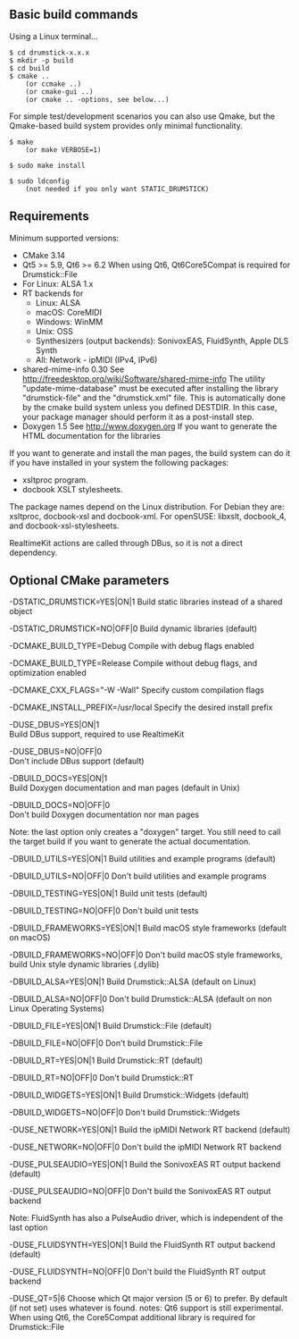 ## Basic build commands

Using a Linux terminal...

~~~
$ cd drumstick-x.x.x
$ mkdir -p build
$ cd build
$ cmake ..
    (or ccmake ..)
    (or cmake-gui ..)
    (or cmake .. -options, see below...)
~~~

For simple test/development scenarios you can also use Qmake, but the Qmake-based build system provides only minimal functionality.

~~~
$ make
    (or make VERBOSE=1)

$ sudo make install

$ sudo ldconfig
    (not needed if you only want STATIC_DRUMSTICK)
~~~

## Requirements

Minimum supported versions:

* CMake 3.14
* Qt5 >= 5.9, Qt6 >= 6.2 
  When using Qt6, Qt6Core5Compat is required for Drumstick::File
* For Linux: ALSA 1.x
* RT backends for
    * Linux: ALSA
    * macOS: CoreMIDI
    * Windows: WinMM
    * Unix: OSS
    * Synthesizers (output backends): SonivoxEAS, FluidSynth, Apple DLS Synth
    * All: Network - ipMIDI (IPv4, IPv6)
* shared-mime-info 0.30
See http://freedesktop.org/wiki/Software/shared-mime-info
The utility "update-mime-database" must be executed after installing the library "drumstick-file" and the "drumstick.xml" file. This is automatically done by the cmake build system unless you defined DESTDIR. In this case, your package manager should perform it as a post-install step. 
* Doxygen 1.5
See http://www.doxygen.org
If you want to generate the HTML documentation for the libraries

If you want to generate and install the man pages, the build system can do it if you have installed in your system the following packages:

* xsltproc program.
* docbook XSLT stylesheets.

The package names depend on the Linux distribution. For Debian they are:
xsltproc, docbook-xsl and docbook-xml. For openSUSE: libxslt, docbook_4, and
docbook-xsl-stylesheets.

RealtimeKit actions are called through DBus, so it is not a direct dependency.

## Optional CMake parameters

-DSTATIC_DRUMSTICK=YES|ON|1
Build static libraries instead of a shared object

-DSTATIC_DRUMSTICK=NO|OFF|0
Build dynamic libraries (default)

-DCMAKE_BUILD_TYPE=Debug
Compile with debug flags enabled

-DCMAKE_BUILD_TYPE=Release
Compile without debug flags, and optimization enabled

-DCMAKE_CXX_FLAGS="-W -Wall"
Specify custom compilation flags

-DCMAKE_INSTALL_PREFIX=/usr/local
Specify the desired install prefix

-DUSE_DBUS=YES|ON|1  
Build DBus support, required to use RealtimeKit 

-DUSE_DBUS=NO|OFF|0  
Don't include DBus support (default)

-DBUILD_DOCS=YES|ON|1  
Build Doxygen documentation and man pages (default in Unix)

-DBUILD_DOCS=NO|OFF|0  
Don't build Doxygen documentation nor man pages

Note: the last option only creates a "doxygen" target. You still need to call the
target build if you want to generate the actual documentation.

-DBUILD_UTILS=YES|ON|1
Build utilities and example programs (default)

-DBUILD_UTILS=NO|OFF|0 
Don't build utilities and example programs

-DBUILD_TESTING=YES|ON|1
Build unit tests (default)

-DBUILD_TESTING=NO|OFF|0
Don't build unit tests

-DBUILD_FRAMEWORKS=YES|ON|1
Build macOS style frameworks (default on macOS)

-DBUILD_FRAMEWORKS=NO|OFF|0
Don't build macOS style frameworks, build Unix style dynamic libraries (.dylib)

-DBUILD_ALSA=YES|ON|1
Build Drumstick::ALSA (default on Linux)

-DBUILD_ALSA=NO|OFF|0
Don't build Drumstick::ALSA (default on non Linux Operating Systems)

-DBUILD_FILE=YES|ON|1
Build Drumstick::File (default)

-DBUILD_FILE=NO|OFF|0
Don't build Drumstick::File

-DBUILD_RT=YES|ON|1
Build Drumstick::RT (default)

-DBUILD_RT=NO|OFF|0
Don't build Drumstick::RT

-DBUILD_WIDGETS=YES|ON|1
Build Drumstick::Widgets (default)

-DBUILD_WIDGETS=NO|OFF|0
Don't build Drumstick::Widgets

-DUSE_NETWORK=YES|ON|1
Build the ipMIDI Network RT backend (default)

-DUSE_NETWORK=NO|OFF|0
Don't build the ipMIDI Network RT backend

-DUSE_PULSEAUDIO=YES|ON|1
Build the SonivoxEAS RT output backend (default)

-DUSE_PULSEAUDIO=NO|OFF|0
Don't build the SonivoxEAS RT output backend

Note: FluidSynth has also a PulseAudio driver, which is independent of the last option

-DUSE_FLUIDSYNTH=YES|ON|1
Build the FluidSynth RT output backend (default)

-DUSE_FLUIDSYNTH=NO|OFF|0
Don't build the FluidSynth RT output backend

-DUSE_QT=5|6
Choose which Qt major version (5 or 6) to prefer. By default (if not set) uses whatever is found.
notes: Qt6 support is still experimental.
When using Qt6, the Core5Compat additional library is required for Drumstick::File
